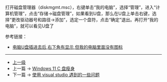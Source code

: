 <!-- Win 10 插入U盘后，听见插入提示音，但在我的电脑里没有相应的入口 -->

 打开磁盘管理器（diskmgmt.msc），右键单击“我的电脑”，选择“管理”，进入“计算机管理”，点击“存储→磁盘管理”，如果看到U盘，那么在U盘上单击右键，选择“更改驱动器号和路径→添加”，选定一个盘符，点击“确定”退出。再打开“我的电脑”，就可以看见U盘了

参考链接：
* [电脑U盘插进去后,右下角有显示,但我的电脑里面没有图标](https://www.kafan.cn/edu/68611056.html)

---
- [上一级](README.md)
- 上一篇 -> [Windows 11 C 盘瘦身](Win11_C_Optimize.md)
- 下一篇 -> [使用 visual studio 遇到的一些问题](useVisualStudio.md)
